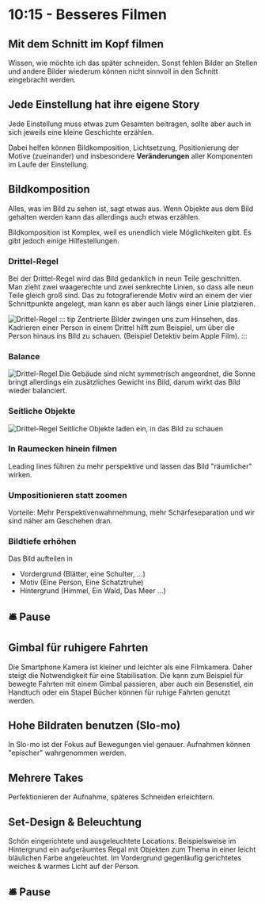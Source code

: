 # 10:15 - Besseres Filmen

## Mit dem Schnitt im Kopf filmen
Wissen, wie möchte ich das später schneiden. Sonst fehlen Bilder an Stellen und andere Bilder wiederum können nicht sinnvoll in den Schnitt eingebracht werden.

## Jede Einstellung hat ihre eigene Story
Jede Einstellung muss etwas zum Gesamten beitragen, sollte aber auch in sich jeweils eine kleine Geschichte erzählen.

Dabei helfen können Bildkomposition, Lichtsetzung, Positionierung der Motive (zueinander) und insbesondere **Veränderungen** aller Komponenten im Laufe der Einstellung.

## Bildkomposition 
Alles, was im Bild zu sehen ist, sagt etwas aus. Wenn Objekte aus dem Bild gehalten werden kann das allerdings auch etwas erzählen.

Bildkomposition ist Komplex, weil es unendlich viele Möglichkeiten gibt.
Es gibt jedoch einige Hilfestellungen.
### Drittel-Regel
Bei der Drittel-Regel wird das Bild gedanklich in neun Teile geschnitten. Man zieht zwei waagerechte und zwei senkrechte Linien, so dass alle neun Teile gleich groß sind. Das zu fotografierende Motiv wird an einem der vier Schnittpunkte angelegt, man kann es aber auch längs einer Linie platzieren.

![Drittel-Regel](/images/shooting-advice/rule-of-thirds.jpg)
::: tip 
Zentrierte Bilder zwingen uns zum Hinsehen, das Kadrieren einer Person in einem Drittel hilft zum Beispiel, um über die Person hinaus ins Bild zu schauen. (Beispiel Detektiv beim Apple Film).
:::

### Balance
![Drittel-Regel](/images/shooting-advice/balance.jpg)
Die Gebäude sind nicht symmetrisch angeordnet, die Sonne bringt allerdings ein zusätzliches Gewicht ins Bild, darum wirkt das Bild wieder balanciert. 

### Seitliche Objekte 
![Drittel-Regel](/images/shooting-advice/foreground.jpg)
Seitliche Objekte laden ein, in das Bild zu schauen

### In Raumecken hinein filmen
Leading lines führen zu mehr perspektive und lassen das Bild "räumlicher" wirken.

### Umpositionieren statt zoomen
Vorteile: Mehr Perspektivenwahrnehmung, mehr Schärfeseparation und wir sind näher am Geschehen dran.

### Bildtiefe erhöhen
Das Bild aufteilen in 
- Vordergrund (Blätter, eine Schulter, ...)
- Motiv (Eine Person, Eine Schatztruhe)
- Hintergrund (Himmel, Ein Wald, Das Meer ...)

## :bellhop_bell: Pause

## Gimbal für ruhigere Fahrten
Die Smartphone Kamera ist kleiner und leichter als eine Filmkamera. Daher steigt die Notwendigkeit für eine Stabilisation.
Die kann zum Beispiel für bewegte Fahrten mit einem Gimbal passieren, aber auch ein Besenstiel, ein Handtuch oder ein Stapel Bücher können für ruhige Fahrten genutzt werden.

## Hohe Bildraten benutzen (Slo-mo)
In Slo-mo ist der Fokus auf Bewegungen viel genauer. Aufnahmen können "epischer" wahrgenommen werden.

## Mehrere Takes
Perfektionieren der Aufnahme, späteres Schneiden erleichtern.

## Set-Design & Beleuchtung
Schön eingerichtete und ausgeleuchtete Locations.
Beispielsweise im Hintergrund ein aufgeräumtes Regal mit Objekten zum Thema in einer leicht bläulichen Farbe angeleuchtet.
Im Vordergrund gegenläufig gerichtetes weiches & warmes Licht auf der Person.


## :bellhop_bell: Pause
